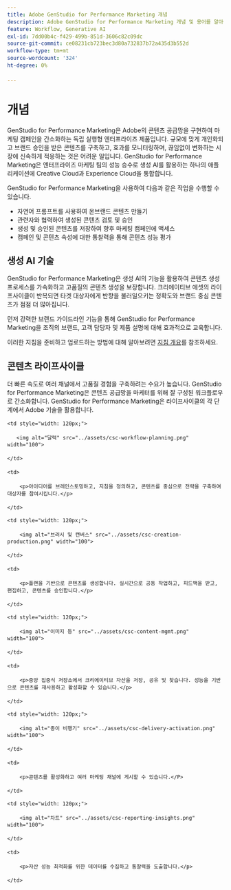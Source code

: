 ```yaml
---
title: Adobe GenStudio for Performance Marketing 개념
description: Adobe GenStudio for Performance Marketing 개념 및 용어를 알아봅니다.
feature: Workflow, Generative AI
exl-id: 7dd00b4c-f429-499b-851d-3606c82c09dc
source-git-commit: ce08231cb723bec3d80a732837b72a435d3b552d
workflow-type: tm+mt
source-wordcount: '324'
ht-degree: 0%

---
```


# 개념

GenStudio for Performance Marketing은 Adobe의 콘텐츠 공급망을 구현하여 마케팅 캠페인을 간소화하는 독립 실행형 엔터프라이즈 제품입니다. 규모에 맞게 개인화되고 브랜드 승인을 받은 콘텐츠를 구축하고, 효과를 모니터링하며, 끊임없이 변화하는 시장에 신속하게 적응하는 것은 어려운 일입니다. GenStudio for Performance Marketing은 엔터프라이즈 마케팅 팀의 성능 승수로 생성 AI를 활용하는 하나의 애플리케이션에 Creative Cloud과 Experience Cloud을 통합합니다.

GenStudio for Performance Marketing을 사용하여 다음과 같은 작업을 수행할 수 있습니다.

- 자연어 프롬프트를 사용하여 온브랜드 콘텐츠 만들기
- 관련자와 협력하여 생성된 콘텐츠 검토 및 승인
- 생성 및 승인된 콘텐츠를 저장하여 향후 마케팅 캠페인에 액세스
- 캠페인 및 콘텐츠 속성에 대한 통찰력을 통해 콘텐츠 성능 평가

## 생성 AI 기술

GenStudio for Performance Marketing은 생성 AI의 기능을 활용하여 콘텐츠 생성 프로세스를 가속화하고 고품질의 콘텐츠 생성을 보장합니다. 크리에이티브 에셋의 라이프사이클이 반복되면 타겟 대상자에게 반향을 불러일으키는 정확도와 브랜드 중심 콘텐츠가 점점 더 많아집니다.

먼저 강력한 브랜드 가이드라인 기능을 통해 GenStudio for Performance Marketing을 조직의 브랜드, 고객 담당자 및 제품 설명에 대해 효과적으로 교육합니다.

이러한 지침을 준비하고 업로드하는 방법에 대해 알아보려면 [지침 개요](../user-guide/guidelines/overview.md)를 참조하세요.

## 콘텐츠 라이프사이클

더 빠른 속도로 여러 채널에서 고품질 경험을 구축하려는 수요가 높습니다. GenStudio for Performance Marketing은 콘텐츠 공급망을 마케터를 위해 잘 구성된 워크플로우로 간소화합니다. GenStudio for Performance Marketing은 라이프사이클의 각 단계에서 Adobe 기술을 활용합니다.

<table style="table-layout:fixed">

<tr style="border: 0;">

    <td style="width: 120px;">

       <img alt="달력" src="../assets/csc-workflow-planning.png" width="100">

    </td>

    <td>

        <p>아이디어를 브레인스토밍하고, 지침을 정의하고, 콘텐츠를 중심으로 전략을 구축하여 대상자를 참여시킵니다.</p>

    </td>

</tr>

<tr style="border: 0;">

    <td style="width: 120px;">

        <img alt="브러시 및 캔버스" src="../assets/csc-creation-production.png" width="100">

    </td>

    <td>

        <p>플랜을 기반으로 콘텐츠를 생성합니다. 실시간으로 공동 작업하고, 피드백을 받고, 편집하고, 콘텐츠를 승인합니다.</p>

    </td>

</tr>

<tr style="border: 0;">

    <td style="width: 120px;">

        <img alt="이미지 등" src="../assets/csc-content-mgmt.png" width="100">

    </td>

    <td>

        <p>중앙 집중식 저장소에서 크리에이티브 자산을 저장, 공유 및 찾습니다. 성능을 기반으로 콘텐츠를 재사용하고 활성화할 수 있습니다.</p>

    </td>

</tr>

<tr style="border: 0;">

    <td style="width: 120px;">

        <img alt="종이 비행기" src="../assets/csc-delivery-activation.png" width="100">

    </td>

    <td>

        <p>콘텐츠를 활성화하고 여러 마케팅 채널에 게시할 수 있습니다.</P>

    </td>

</tr>

<tr style="border: 0;">

    <td style="width: 120px;">

        <img alt="차트" src="../assets/csc-reporting-insights.png" width="100">

    </td>

    <td>

        <p>자산 성능 최적화를 위한 데이터를 수집하고 통찰력을 도출합니다.</p>

    </td>

</tr>

</table>
